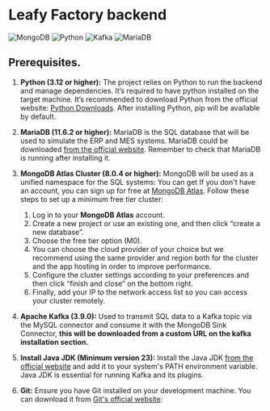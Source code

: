 # Leafy Factory backend

![MongoDB](https://img.shields.io/badge/MongoDB-%234ea94b.svg?style=for-the-badge&logo=mongodb&logoColor=white)
![Python](https://img.shields.io/badge/python?style=for-the-badge&logo=Python&logoColor=white)
![Kafka](https://img.shields.io/badge/Apache%20Kafka-6DA55F?style=for-the-badge&logo=Apache-Kafka&logoColor=white)
![MariaDB](https://img.shields.io/badge/MariaDB-%23323330.svg?style=for-the-badge&logo=MariaDB&logoColor=%23F7DF1E)

## Prerequisites.

1. **Python (3.12 or higher):** The project relies on Python to run the backend and manage dependencies. It’s required to have python installed on the target machine. It’s recommended to download Python from the official website: [Python Downloads](https://www.python.org/downloads/). After installing Python, pip will be available by default.

2. **MariaDB (11.6.2 or higher):** MariaDB is the SQL database that will be used to simulate the ERP and MES systems. MariaDB could be downloaded [from the official website](https://mariadb.org/download/?t=mariadb&p=mariadb&r=11.6.2). Remember to check that MariaDB is running after installing it.

3. **MongoDB Atlas Cluster (8.0.4 or higher):** MongoDB will be used as a unified namespace for the SQL systems: You can get If you don't have an account, you can sign up for free at [MongoDB Atlas](https://www.mongodb.com/cloud/atlas/register). Follow these steps to set up a minimum free tier cluster:

    1. Log in to your **MongoDB Atlas** account.
    2. Create a new project or use an existing one, and then click “create a new database”.
    3. Choose the free tier option (M0).
    4. You can choose the cloud provider of your choice but we recommend using the same provider and region both for the cluster and the app hosting in order to improve performance.
    5. Configure the cluster settings according to your preferences and then click “finish and close” on the bottom right.
    6. Finally, add your IP to the network access list so you can access your cluster remotely.

4. **Apache Kafka (3.9.0):** Used to transmit SQL data to a Kafka topic via the MySQL connector and consume it with the MongoDB Sink Connector, **this will be downloaded from a custom URL on the kafka installation section.**

5. **Install Java JDK (Minimum version 23):** Install the Java JDK [from the official website](https://www.oracle.com/java/technologies/downloads/) and add it to your system's PATH environment variable. Java JDK is essential for running Kafka and its plugins.

6. **Git:** Ensure you have Git installed on your development machine. You can download it from [Git's official website](https://git-scm.com/downloads):